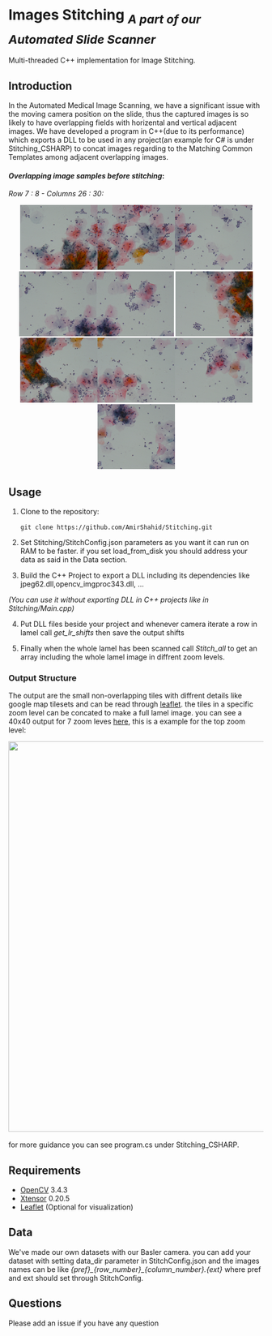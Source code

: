 # Images Stitching <sub>***A part of our Automated Slide Scanner***</sub>

Multi-threaded C++ implementation for Image Stitching. 

## Introduction

In the Automated Medical Image Scanning, we have a significant issue with the moving camera position on the slide, thus the captured images is so likely to have overlapping fields with horizental and vertical adjacent images. We have developed a program in C++(due to its performance) which exports a DLL to be used in any project(an example for C# is under Stitching_CSHARP) to concat images regarding to the Matching Common Templates among adjacent overlapping images.

#### *Overlapping image samples before stitching*:

*Row 7 : 8 - Columns 26 : 30:*
<p align="center">
   <img src="https://github.com/AmirShahid/Stitching/blob/master/images/img_7_26.jpeg" width="153" height="128" /><img  src="https://github.com/AmirShahid/Stitching/blob/master/images/img_7_27.jpeg" width="153" height="128" /><img    src="https://github.com/AmirShahid/Stitching/blob/master/images/img_7_28.jpeg" width="153" height="128" /><img    src="https://github.com/AmirShahid/Stitching/blob/master/images/img_7_29.jpeg" width="153" height="128" /><img    src="https://github.com/AmirShahid/Stitching/blob/master/images/img_7_30.jpeg" width="153" height="128" />
   <img src="https://github.com/AmirShahid/Stitching/blob/master/images/img_8_26.jpeg" width="153" height="128" /><img  src="https://github.com/AmirShahid/Stitching/blob/master/images/img_8_27.jpeg" width="153" height="128" /><img    src="https://github.com/AmirShahid/Stitching/blob/master/images/img_8_28.jpeg" width="153" height="128" /><img    src="https://github.com/AmirShahid/Stitching/blob/master/images/img_8_29.jpeg" width="153" height="128" /><img  src="https://github.com/AmirShahid/Stitching/blob/master/images/img_8_30.jpeg" width="153" height="128" />
</p>

## Usage

1. Clone to the repository:
   ```
   git clone https://github.com/AmirShahid/Stitching.git
   ```

2. Set Stitching/StitchConfig.json parameters as you want it can run on RAM to be faster. if you set load_from_disk you should address your data as said in the Data section.

3. Build the C++ Project to export a DLL including its dependencies like jpeg62.dll,opencv_imgproc343.dll, ...

_(You can use it without exporting DLL in C++ projects like in Stitching/Main.cpp)_

4. Put DLL files beside your project and whenever camera iterate a row in lamel call _get_lr_shifts_ then save the output shifts

5. Finally when the whole lamel has been scanned call _Stitch_all_ to get an array including the whole lamel image in diffrent zoom levels.

### Output Structure 
The output are the small non-overlapping tiles with diffrent details like google map tilesets and can be read through [leaflet](https://rstudio.github.io/leaflet/). the tiles in a specific zoom level can be concated to make a full lamel image. you can see a 40x40 output for 7 zoom leves [here](https://drive.google.com/open?id=10pyts1j4yTH7hfwQ6NXlntlE_68Vex9-), this is a example for the top zoom level:
<p align="center">
<img  src="https://github.com/AmirShahid/Stitching/blob/master/images/stitch_output.jpg" width="776" height="770"/>
</p>

for more guidance you can see program.cs under Stitching_CSHARP.
## Requirements

* [OpenCV](https://github.com/opencv/opencv) 3.4.3
* [Xtensor](https://github.com/xtensor-stack/xtensor) 0.20.5
* [Leaflet](https://rstudio.github.io/leaflet/) (Optional for visualization)

## Data 

We've made our own datasets with our Basler camera. you can add your dataset with setting data_dir parameter in StitchConfig.json and the images names can be like *{pref}\_{row_number}\_{column_number}.{ext}* where pref and ext should set through StitchConfig.

## Questions
Please add an issue if you have any question
